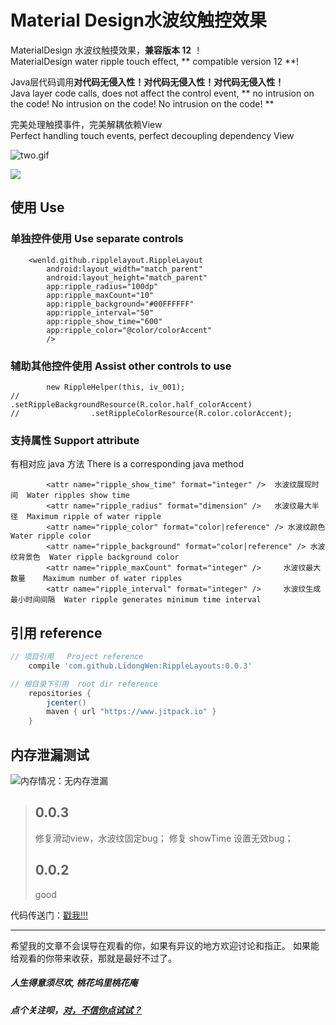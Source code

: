 # Material Design水波纹触控效果
MaterialDesign 水波纹触摸效果，**兼容版本 12**  ！    
MaterialDesign water ripple touch effect, ** compatible version 12 **!    
  
Java层代码调用**对代码无侵入性！对代码无侵入性！对代码无侵入性！**  
Java layer code calls, does not affect the control event, ** no intrusion on the code! No intrusion on the code! No intrusion on the code! **  

完美处理触摸事件，完美解耦依赖View  
Perfect handling touch events, perfect decoupling dependency View  

![two.gif](http://upload-images.jianshu.io/upload_images/1599843-0498c31dc10b0250.gif?imageMogr2/auto-orient/strip)

![](http://upload-images.jianshu.io/upload_images/1599843-98223a576a2aa0c9.gif?imageMogr2/auto-orient/strip)




## 使用 Use
### 单独控件使用  Use separate controls
```
    <wenld.github.ripplelayout.RippleLayout
        android:layout_width="match_parent"
        android:layout_height="match_parent"
        app:ripple_radius="100dp"
        app:ripple_maxCount="10"
        app:ripple_background="#00FFFFFF"
        app:ripple_interval="50"
        app:ripple_show_time="600"
        app:ripple_color="@color/colorAccent"
        />
```
### 辅助其他控件使用  Assist other controls to use
```
        new RippleHelper(this, iv_001);
//                .setRippleBackgroundResource(R.color.half_colorAccent)
//                .setRippleColorResource(R.color.colorAccent);
```

### 支持属性  Support attribute
 有相对应 java 方法   There is a corresponding java method
```
        <attr name="ripple_show_time" format="integer" />  水波纹展现时间  Water ripples show time
        <attr name="ripple_radius" format="dimension" />   水波纹最大半径  Maximum ripple of water ripple
        <attr name="ripple_color" format="color|reference" /> 水波纹颜色  Water ripple color
        <attr name="ripple_background" format="color|reference" /> 水波纹背景色  Water ripple background color
        <attr name="ripple_maxCount" format="integer" />     水波纹最大数量    Maximum number of water ripples
        <attr name="ripple_interval" format="integer" />     水波纹生成最小时间间隔  Water ripple generates minimum time interval
```


## 引用 reference
```groovy
// 项目引用   Project reference
    compile 'com.github.LidongWen:RippleLayouts:0.0.3'

// 根目录下引用  root dir reference
    repositories {
        jcenter()
        maven { url "https://www.jitpack.io" }
    }

```

## 内存泄漏测试
![内存情况：无内存泄漏](http://upload-images.jianshu.io/upload_images/1599843-a3f488fbe5fa8e5d.png?imageMogr2/auto-orient/strip%7CimageView2/2/w/1240)

> ## 0.0.3
> 修复滑动view，水波纹固定bug；
> 修复 showTime 设置无效bug；
> ## 0.0.2
> good

代码传送门：[戳我!!!](https://github.com/LidongWen/RippleLayouts)



-----

希望我的文章不会误导在观看的你，如果有异议的地方欢迎讨论和指正。
如果能给观看的你带来收获，那就是最好不过了。

##### 人生得意须尽欢, 桃花坞里桃花庵
##### 点个关注呗，[对，不信你点试试？](http://www.jianshu.com/users/99f514ea81b3/timeline)
